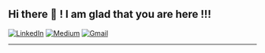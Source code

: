 ## Hi there 👋 ! I am glad that you are here !!!


[![LinkedIn](https://img.shields.io/badge/LinkedIn-0077B5?style=for-the-badge&logo=linkedin&logoColor=white)](https://www.linkedin.com/in/akshay-mali-953a021b7/)
[![Medium](https://img.shields.io/badge/Medium-12100E?style=for-the-badge&logo=medium&logoColor=white)](https://medium.com/@akshaymalilive)
[![Gmail](https://img.shields.io/badge/Gmail-D14836?style=for-the-badge&logo=gmail&logoColor=white)](mailto:akshaymalilive@gmail.com)

---



